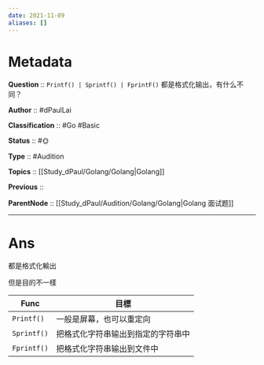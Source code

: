 ```yaml
---
date: 2021-11-09
aliases: []
---
```


# Metadata

**Question** :: `Printf() | Sprintf() | FprintF()` 都是格式化输出，有什么不同？

**Author** :: #dPaulLai

**Classification** :: #Go #Basic 

**Status** :: #🌞 

**Type** :: #Audition 

**Topics** :: [[Study_dPaul/Golang/Golang|Golang]]

**Previous** ::

**ParentNode** :: [[Study_dPaul/Audition/Golang/Golang|Golang 面试题]]

---

# Ans
都是格式化輸出

但是目的不一樣

| Func        | 目標                               |
| ----------- | ---------------------------------- |
| `Printf()`  | 一般是屏幕，也可以重定向           |
| `Sprintf()` | 把格式化字符串输出到指定的字符串中 |
| `Fprintf()` | 把格式化字符串输出到文件中         |
